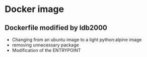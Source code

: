 # Docker image

## Dockerfile modified by ldb2000

* Changing from an ubuntu image to a light python:alpine image 
* removing unnecessary package
* Modification of the ENTRYPOINT
